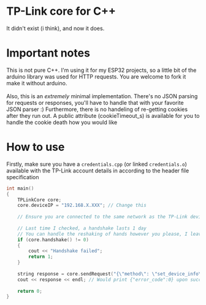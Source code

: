 # TP-Link core for C++
It didn't exist (i think), and now it does.

# Important notes
This is not pure C++. I'm using it for my ESP32 projects, so a little bit of the arduino library was used for HTTP requests.
You are welcome to fork it make it without arduino. \
\
Also, this is an *extremely* minimal implementation. There's no JSON parsing for requests or responses, you'll have to handle that with your favorite JSON parser :)
Furthermore, there is no handeling of re-getting cookies after they run out. A public attribute (cookieTimeout_s) is available for you to handle the cookie death how you would like

# How to use
Firstly, make sure you have a `credentials.cpp` (or linked `credentials.o`) available with the TP-Link account details in according to the header file specification

```cpp
int main()
{
    TPLinkCore core;
    core.deviceIP = "192.168.X.XXX"; // Change this
    
    // Ensure you are connected to the same network as the TP-Link device !!!
    
    // Last time I checked, a handshake lasts 1 day
    // You can handle the reshaking of hands however you please, I leave it up to you.
    if (core.handshake() != 0)
    {
        cout << "Handshake failed";
        return 1;
    }
    
    string response = core.sendRequest("{\"method\": \"set_device_info\", \"params\": {\"device_on\": true}}");
    cout << response << endl; // Would print {"error_code":0} upon success
    
    return 0;
}
```
